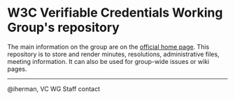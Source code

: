 # W3C Verifiable Credentials Working Group's repository

The main information on the group are on the [official home page](https://www.w3.org/groups/wg/vc/). This repository is to store and render minutes, resolutions, administrative files, meeting information. It can also be used for group-wide issues or wiki pages.

---

@iherman, VC WG Staff contact
